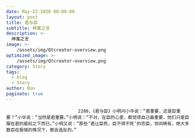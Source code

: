 ```yaml
---
date: May-22-2020 00:00:00
layout: post
title: 君与臣
subtitle: 神寓之言
description: >-
  神寓之言
image: >-
    /assets/img/Qtcreator-overview.png
optimized_image: >-
    /assets/img/Qtcreator-overview.png
category: Story
tags:
  - blog
  - Story
author: Ron
paginate: true
---
```


							　　2280，《君与臣》小明问小华说：“君重要，还是臣重要？”小华说：“当然是君重要。”小明说：“不对，在臣的心里，都觉得自己最重要，他们只是臣服在君的威权之下而已。”小明又说：“那些‘君让臣死，臣不得不死’的忠臣，世间稀有，绝大多数臣在极端的情况下，都会造反的。”
							
							
						